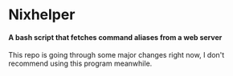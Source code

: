 <h1>Nixhelper</h1>
<h4>A bash script that fetches command aliases from a web server</h4>
This repo is going through some major changes right now, I don't
recommend using this program meanwhile.
